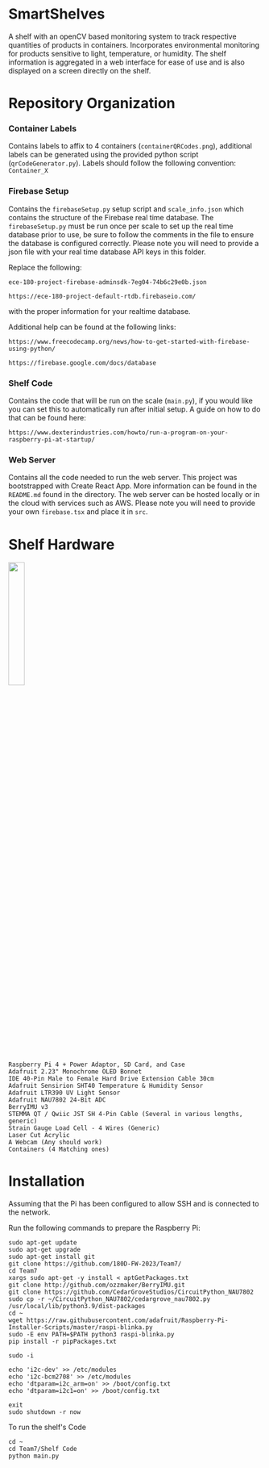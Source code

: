 # SmartShelves

A shelf with an openCV based monitoring system to track respective quantities of products in containers. Incorporates environmental monitoring for products sensitive to light, temperature, or humidity. The shelf information is aggregated in a web interface for ease of use and is also displayed on a screen directly on the shelf.

# Repository Organization

### Container Labels
Contains labels to affix to 4 containers (```containerQRCodes.png```), additional labels can be generated using the provided python script (```qrCodeGenerator.py```). Labels should follow the following convention:
``` Container_X ``` 

### Firebase Setup
Contains the ```firebaseSetup.py``` setup script and ```scale_info.json``` which contains the structure of the Firebase real time database. The ```firebaseSetup.py``` must be run once per scale to set up the real time database prior to use, be sure to follow the comments in the file to ensure the database is configured correctly. Please note you will need to provide a json file with your real time database API keys in this folder.

Replace the following: 
``` 
ece-180-project-firebase-adminsdk-7eg04-74b6c29e0b.json

https://ece-180-project-default-rtdb.firebaseio.com/
``` 
with the proper information for your realtime database. 

Additional help can be found at the following links:
```
https://www.freecodecamp.org/news/how-to-get-started-with-firebase-using-python/

https://firebase.google.com/docs/database 
```

### Shelf Code
Contains the code that will be run on the scale (```main.py```), if you would like you can set this to automatically run after initial setup. A guide on how to do that can be found here:
```
https://www.dexterindustries.com/howto/run-a-program-on-your-raspberry-pi-at-startup/
```

### Web Server
Contains all the code needed to run the web server. This project was bootstrapped with Create React App. More information can be found in the ```README.md``` found in the directory. The web server can be hosted locally or in the cloud with services such as AWS. Please note you will need to provide your own ```firebase.tsx``` and place it in ```src```.

# Shelf Hardware

<img src="https://github.com/180D-FW-2023/Team7/assets/105705018/9b200be9-9ad3-4c5c-ab37-63856f8ea5e1" width=25% height=25%>


```
Raspberry Pi 4 + Power Adaptor, SD Card, and Case
Adafruit 2.23" Monochrome OLED Bonnet
IDE 40-Pin Male to Female Hard Drive Extension Cable 30cm 
Adafruit Sensirion SHT40 Temperature & Humidity Sensor
Adafruit LTR390 UV Light Sensor
Adafruit NAU7802 24-Bit ADC
BerryIMU v3
STEMMA QT / Qwiic JST SH 4-Pin Cable (Several in various lengths, generic)
Strain Gauge Load Cell - 4 Wires (Generic)
Laser Cut Acrylic 
A Webcam (Any should work)
Containers (4 Matching ones)
```

# Installation
Assuming that the Pi has been configured to allow SSH and is connected to the network.

Run the following commands to prepare the Raspberry Pi:

```
sudo apt-get update
sudo apt-get upgrade
sudo apt-get install git
git clone https://github.com/180D-FW-2023/Team7/
cd Team7
xargs sudo apt-get -y install < aptGetPackages.txt
git clone http://github.com/ozzmaker/BerryIMU.git
git clone https://github.com/CedarGroveStudios/CircuitPython_NAU7802
sudo cp -r ~/CircuitPython_NAU7802/cedargrove_nau7802.py /usr/local/lib/python3.9/dist-packages
cd ~ 
wget https://raw.githubusercontent.com/adafruit/Raspberry-Pi-Installer-Scripts/master/raspi-blinka.py
sudo -E env PATH=$PATH python3 raspi-blinka.py
pip install -r pipPackages.txt

sudo -i

echo 'i2c-dev' >> /etc/modules
echo 'i2c-bcm2708' >> /etc/modules
echo 'dtparam=i2c_arm=on' >> /boot/config.txt
echo 'dtparam=i2c1=on' >> /boot/config.txt

exit
sudo shutdown -r now

``` 

To run the shelf's Code

```
cd ~ 
cd Team7/Shelf Code
python main.py
```

